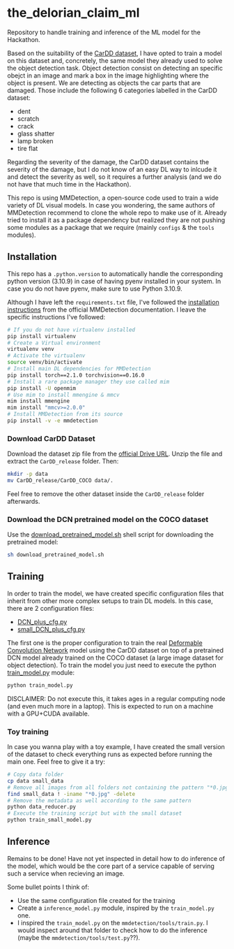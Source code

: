 # the_delorian_claim_ml

Repository to handle training and inference of the ML model for the Hackathon.

Based on the suitability of the [CarDD dataset](https://cardd-ustc.github.io/), I have opted to train a model on this dataset and, concretely, the same model they already used to solve the object detection task. Object detection consist on detecting an specific obejct in an image and mark a box in the image highlighting where the object is present. We are detecting as objects the car parts that are damaged. Those include the following 6 categories labelled in the CarDD dataset:
 - dent
 - scratch
 - crack
 - glass shatter
 - lamp broken
 - tire flat

Regarding the severity of the damage, the CarDD dataset contains the severity of the damage, but I do not know of an easy DL way to inlcude it and detect the severity as well, so it requires a further analysis (and we do not have that much time in the Hackathon).

This repo is using MMDetection, a open-source code used to train a wide variety of DL visual models.
In case you wondering, the same authors of MMDetection recommend to clone the whole repo to make use of it. Already tried to install it as a package dependency but realized they are not pushing some modules as a package that we require (mainly `configs` & the `tools` modules).

## Installation
This repo has a `.python.version` to automatically handle the corresponding python version (3.10.9) in case of having pyenv installed in your system.
In case you do not have pyenv, make sure to use Python 3.10.9.

Although I have left the `requirements.txt` file, I've followed the [installation instructions](https://mmdetection.readthedocs.io/en/latest/get_started.html#installation) from the official MMDetection documentation. I leave the specific instructions I've followed:

```bash
# If you do not have virtualenv installed
pip install virtualenv
# Create a Virtual environment
virtualenv venv
# Activate the virtualenv
source venv/bin/activate
# Install main DL dependencies for MMDetection
pip install torch==2.1.0 torchvision==0.16.0
# Install a rare package manager they use called mim
pip install -U openmim
# Use mim to install mmengine & mmcv
mim install mmengine
mim install "mmcv>=2.0.0"
# Install MMDetection from its source
pip install -v -e mmdetection
```

### Download CarDD Dataset

Download the dataset zip file from the [official Drive URL](https://drive.google.com/file/d/1bbyqVCKZX5Ur5Zg-uKj0jD0maWAVeOLx/view). 
Unzip the file and extract the `CarDD_release` folder. Then:
```bash
mkdir -p data
mv CarDD_release/CarDD_COCO data/.
```

Feel free to remove the other dataset inside the `CarDD_release` folder afterwards.

### Download the DCN pretrained model on the COCO dataset

Use the [download_pretrained_model.sh](download_pretrained_model.sh) shell script for downloading the pretrained model:
```bash
sh download_pretrained_model.sh
```

## Training

In order to train the model, we have created specific configuration files that inherit from other more complex setups to train DL models. In this case, there are 2 configuration files:
 - [DCN_plus_cfg.py](configs/car_damage/DCN_plus_cfg.py)
 - [small_DCN_plus_cfg.py](configs/car_damage/small_DCN_plus_cfg.py)

 The first one is the proper configuration to train the real [Deformable Convolution Network](https://arxiv.org/abs/1703.06211) model using the CarDD dataset on top of a pretrained DCN model already trained on the COCO dataset (a large image dataset for object detection).
To train the model you just need to execute the python [train_model.py](train_model.py) module:

```bash
python train_model.py
```
DISCLAIMER: Do not execute this, it takes ages in a regular computing node (and even much more in a laptop). This is expected to run on a machine with a GPU+CUDA available.

### Toy training
In case you wanna play with a toy example, I have created the small version of the dataset to check everything runs as expected before running the main one. Feel free to give it a try:

```bash
# Copy data folder
cp data small_data
# Remove all images from all folders not containing the pattern "*0.jpg" (Keep 1/10 fo the data)
find small_data ! -iname "*0.jpg" -delete
# Remove the metadata as well according to the same pattern
python data_reducer.py
# Execute the training script but with the small dataset
python train_small_model.py
```

## Inference
Remains to be done! Have not yet inspected in detail how to do inference of the model, which would be the core part of a service capable of serving such a service when recieving an image.

Some bullet points I think of:
 - Use the same configuration file created for the training
 - Create a `inference_model.py` module, inspired by the `train_model.py` one.
 - I inspired the `train_model.py` on the `mmdetection/tools/train.py`. I would inspect around that folder to check how to do the inference (maybe the `mmdetection/tools/test.py`??).